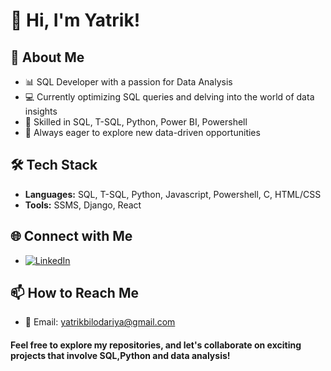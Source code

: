 # 👋 Hi, I'm Yatrik!
## 💼 About Me

- 📊 SQL Developer with a passion for Data Analysis
- 💻 Currently optimizing SQL queries and delving into the world of data insights
- 🔧 Skilled in SQL, T-SQL, Python, Power BI, Powershell
- 🌱 Always eager to explore new data-driven opportunities

## 🛠️ Tech Stack

- **Languages:** SQL, T-SQL, Python, Javascript, Powershell, C, HTML/CSS
- **Tools:** SSMS, Django, React

## 🌐 Connect with Me

- [![LinkedIn](https://img.shields.io/badge/LinkedIn-YatrikPatel-blue)](https://www.linkedin.com/in/yatrikpatel1107/)
<!-- - [![Twitter](https://img.shields.io/badge/Twitter-YNPatel-blue)](Your Twitter Profile Link) -->

## 📫 How to Reach Me

- 📧 Email: yatrikbilodariya@gmail.com

#### Feel free to explore my repositories, and let's collaborate on exciting projects that involve SQL,Python and data analysis!
